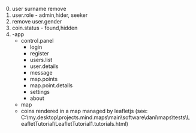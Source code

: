 0) user surname remove
1) user.role - admin,hider, seeker
2) remove user.gender
3) coin.status - found,hidden
4) -app
    - control.panel
        - login
        - register
        - users.list
        - user.details
        - message
        - map.points
        - map.point.details
        - settings
        - about
    - map
     - coins rendered in a map managed by leafletjs
       (see: C:\my.desktop\projects\.mind.maps\main\software\dani\maps\tests\LeafletTutorial\LeafletTutorial1\.tutorials.html)
